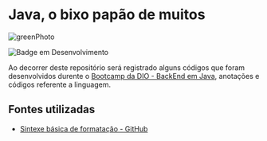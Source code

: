 # Java, o bixo papão de muitos

![greenPhoto](https://github.com/saashstan/java-basic/assets/129570535/381694ea-81a9-4eee-8243-7a03fe8e77a4)

![Badge em Desenvolvimento](http://img.shields.io/static/v1?label=STATUS&message=EM%20DESENVOLVIMENTO&color=GREEN&style=for-the-badge)

Ao decorrer deste repositório será registrado alguns códigos que foram desenvolvidos durente o [Bootcamp da DIO - BackEnd em Java](https://github.com/digitalinnovationone), anotações e códigos referente a linguagem.

## Fontes utilizadas
* [Sintexe básica de formatação - GitHub](https://docs.github.com/pt/get-started/writing-on-github/getting-started-with-writing-and-formatting-on-github/basic-writing-and-formatting-syntax)
